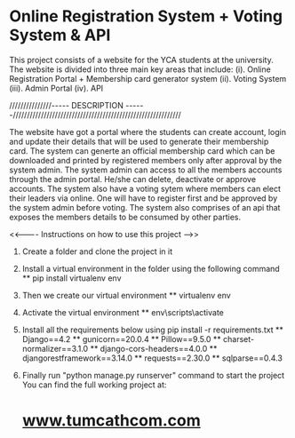 # Online Registration System + Voting System & API
This project consists of a website for the YCA students at the university. 
The website is divided into three main key areas that include:
(i). Online Registration Portal +  Membership card generator system
(ii).  Voting System
(iii). Admin Portal
(iv). API

///////////////----- DESCRIPTION ------////////////////////////////////////////////////////////////

 The website have got a portal where the students can create account, login and update their details that will be used to generate their membership card. The system can generte an official membership card which can be downloaded and printed by registered members only after approval by the system admin. 
 The system admin can access to all the members accounts through the admin portal. He/she can delete, deactivate or approve accounts.
 The system also have a voting sytem where members can elect their leaders via online. One will have to register first and be approved by the system admin before voting. The system also comprises of an api that exposes the members details to be consumed by other parties.

 <<---- Instructions on how to use this project -->>
1. Create a folder and clone the project in it 
2. Install a virtual environment in the folder using the following command
    ** pip install virtualenv env 
3. Then we create our virtual environment
    ** virtualenv env

4. Activate the virtual environment 
    ** env\scripts\activate
5. Install all the requirements below using pip install -r requirements.txt
    ** Django==4.2
    ** gunicorn==20.0.4
    ** Pillow==9.5.0
    ** charset-normalizer==3.1.0
    ** django-cors-headers==4.0.0
    ** djangorestframework==3.14.0
    ** requests==2.30.0
    ** sqlparse==0.4.3

6. Finally run "python manage.py runserver" command to start the project
    You can find the full working project at:
     # www.tumcathcom.com